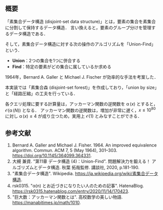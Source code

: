 ## 概要

「素集合データ構造 (disjoint-set data structure)」とは，要素の集合を素集合に分割して保持するデータ構造．
言い換えると，要素のグループ分けを管理するデータ構造である．

そして，素集合データ構造に対する次の操作のアルゴリズムを「Union-Find」という．

- **Union**：2つの集合を1つに併合する
- **Find**：特定の要素がどの集合に属しているか求める

1964年，Bernard A. Galler と Michael J. Fischer が効率的な手法を考案した．

本実装では「素集合森 (disjoint-set forest)」を作成しており，「union by size」と「経路圧縮」の工夫を行っている．

各クエリ処理に要する計算量は，アッカーマン関数の逆関数を $\operatorname{\alpha}(x)$ とすると，$\mathcal{O}(\operatorname{\alpha}(N))$ となる．
アッカーマン関数の逆関数は，増加が非常に遅く，$x \leq 10^{80}$ に対し $\operatorname{\alpha}(x) \leq 4$ が成り立つため，実用上 $\mathcal{O}(1)$ とみなすことができる．


## 参考文献

1. Bernard A. Galler and Michael J. Fisher. 1964. An improved equivalence algorithm. Commun. ACM 7, 5 (May 1964), 301–303. <https://doi.org/10.1145/364099.364331>.
1. 大槻 兼資. "第11章 データ構造 (4)：Union-Find". 問題解決力を鍛える！ アルゴリズムとデータ構造. 秋葉 拓哉監修. 講談社, 2020, p.181-190.
1. "素集合データ構造". Wikipedia. <https://ja.wikipedia.org/wiki/素集合データ構造>.
1. rsk0315. "α(n) とお近づきになりたい人のための記事". HatenaBlog. <https://rsk0315.hatenablog.com/entry/2020/11/14/170423>.
1. "巨大数：アッカーマン関数とは". 高校数学の美しい物語. <https://manabitimes.jp/math/1010>.

